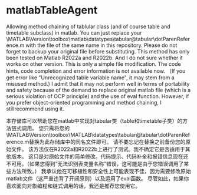 # matlabTableAgent
Allowing method chaining of tablular class (and of course table and timetable subclass) in matlab.
You can just replace your \MATLAB\Version\toolbox\matlab\datatypes\tabular\@tabular\dotParenReference.m with the file of the same name in this repository.
Please do not forget to backup your original file before substituting.
This method has only been tested on Matlab R2022a and R2022b. And I do not sure whether it works on other version.
This is only a simple file modification. The code hints, code completion and error information is not available now. （If you get error like "Unrecognized table variable name", it may stem from a misused method.)
I admit that it may not perform well in terms of portability and safety because of the demand to replace original matlab file (which is a serious violation of OCP principle) and the use of eval function.
However, if you prefer object-oriented programming and method chaining, I stillrecommend using it.

本存储库可以帮助您在matlab中实现对tabular类（table和timetable子类）的方法链式调用。
您只需将您的\MATLAB\Version\toolbox\MATLAB\datatypes\tabular\@tabular\dotParenReference.m替换为此存储库中的同名文件即可。
请不要忘记在替换之前备份您的原始文件。
该方法仅在R2022a和R2022b上进行了测试。我不确定它是否适用于其他版本。
这只是对原始文件的简单修改。代码提示、代码补全和报错信息现在还不可用。（如果您得到“无法识别表变量名称”错误，这可能是由于您错误调用了某些方法所致。）
我承认他在可移植性和安全性上可能表现不佳，因为需要修改原始matlab文件（这严重违背了开闭原则）以及运用了eval函数。
尽管如此，如果你喜欢面向对象编程和链式调用的话，我还是推荐您使用它。
